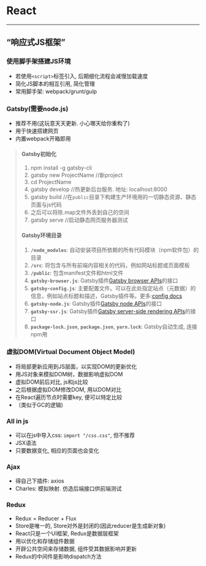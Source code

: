 # React
****
## “响应式JS框架”
### 使用脚手架搭建JS环境
+ 若使用`<script>`标签引入, 后期细化流程会减慢加载速度
+ 简化JS脚本的相互引用, 简化管理
+ 常用脚手架: webpack/grunt/gulp
### **Gatsby**(需要node.js)
+ 推荐不用(这玩意天天更新. 小心哪天给你重构了)
+ 用于快速搭建网页
+ 内置webpack开箱即用
>#### Gatsby初始化
> 1. npm install -g gatsby-cli
> 2. gatsby new ProjectName //新project
> 3. cd ProjectName
> 4. gatsby develop //热更新后台服务. 地址: localhost:8000
> 5. gatsby build //在`public`目录下构建生产环境用的一切静态资源、静态页面与js代码
> 6. 之后可以将除.map文件外丢到自己的空间
> 7. gatsby serve //启动静态网页服务器测试
>#### Gatsby环境目录
> 1. **`/node_modules`**: 自动安装项目所依赖的所有代码模块（npm软件包）的目录
> 2. **`/src`**: 将包含与所有前端内容相关的代码，例如网站标题或页面模板
> 3. **`/public`**: 包含manifest文件和html文件
> 4. **`gatsby-browser.js`**: Gatsby插件[Gatsby browser APIs](https://www.gatsbyjs.org/docs/browser-apis/)的接口
> 5. **`gatsby-config.js`**: 主要配置文件。可以在此处指定站点（元数据）的信息，例如站点标题和描述，Gatsby插件等。更多:[config docs](https://www.gatsbyjs.org/docs/gatsby-config/)
> 6. **`gatsby-node.js`**: Gatsby插件[Gatsby node APIs](https://www.gatsbyjs.org/docs/node-apis/)的接口
> 7. **`gatsby-ssr.js`**: Gatsby插件[Gatsby server-side rendering APIs](https://www.gatsbyjs.org/docs/ssr-apis/)的接口
> 8. **`package-lock.json`**, **`package.json`**, **`yarn.lock`**: Gatsby自动生成, 连接npm用
### 虚拟DOM(Virtual Document Object Model) 
+ 将局部更新应用到JS层面，以实现DOM的更新优化
+ 用JS对象来模拟DOM树，数据影响虚拟DOM
+ 虚拟DOM前后对比, js和js比较
+ 之后根据虚拟DOM修改DOM, 用以DOM对比
+ 在React遍历节点时需要key, 便可以特定比较      
+ （类似于GC的逻辑)
### All in js
+ 可以在js中导入css: `import "/css.css"`, 但不推荐
+ JSX语法
+ 只要数据变化, 相应的页面也会变化
### Ajax
+ 得自己下插件: axios
+ Charles: 模拟映射. 仿造后端接口供前端测试
### Redux
+ Redux = Reducer + Flux
+ Store是唯一的, Store对外是封闭的(因此reducer是生成新对象)
+ React只是一个UI框架, Redux是数据层框架
+ 用以优化和存储组件数据
+ 开辟公共空间来存储数据, 组件受其数据影响并更新
+ Redux的中间件是影响dispatch方法